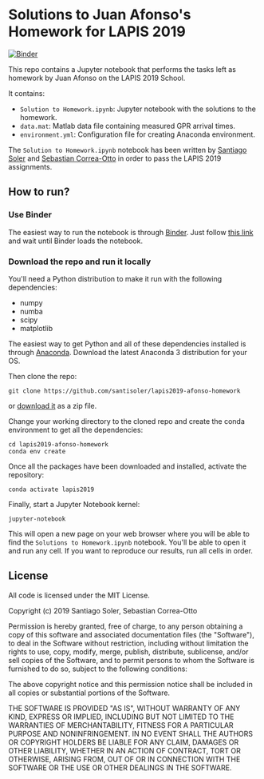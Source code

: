 # Solutions to Juan Afonso's Homework for LAPIS 2019

[![Binder](https://mybinder.org/badge_logo.svg)](https://mybinder.org/v2/gh/santisoler/lapis2019-afonso-homework/master)

This repo contains a Jupyter notebook that performs the tasks left as homework by Juan
Afonso on the LAPIS 2019 School.

It contains:

- `Solution to Homework.ipynb`: Jupyter notebook with the solutions to the homework.
- `data.mat`: Matlab data file containing measured GPR arrival times.
- `environment.yml`: Configuration file for creating Anaconda environment.

The `Solution to Homework.ipynb` notebook has been written by
[Santiago Soler](https://github.com/santisoler) and
[Sebastian Correa-Otto](https://github.com/sacaliza)
in order to pass the LAPIS 2019 assignments.


## How to run?

### Use Binder

The easiest way to run the notebook is through [Binder](https://mybinder.org).
Just follow
[this link](https://mybinder.org/v2/gh/santisoler/lapis2019-afonso-homework/master)
and wait until Binder loads the notebook.

### Download the repo and run it locally

You'll need a Python distribution to make it run with the following dependencies:
- numpy
- numba
- scipy
- matplotlib

The easiest way to get Python and all of these dependencies installed is through
[Anaconda](https://www.anaconda.com/).
Download the latest Anaconda 3 distribution for your OS.

Then clone the repo:

```
git clone https://github.com/santisoler/lapis2019-afonso-homework
```

or
[download it](https://github.com/santisoler/lapis2019-afonso-homework/archive/master.zip)
as a zip file.

Change your working directory to the cloned repo and create the conda environment to get
all the dependencies:
```
cd lapis2019-afonso-homework
conda env create
```

Once all the packages have been downloaded and installed, activate the repository:
```
conda activate lapis2019
```

Finally, start a Jupyter Notebook kernel:
```
jupyter-notebook
```
This will open a new page on your web browser where you will be able to find the
`Solutions to Homework.ipynb` notebook.
You'll be able to open it and run any cell.
If you want to reproduce our results, run all cells in order.


## License

All code is licensed under the MIT License.

Copyright (c) 2019 Santiago Soler, Sebastian Correa-Otto

Permission is hereby granted, free of charge, to any person obtaining a copy of this software and associated documentation files (the "Software"), to deal in the Software without restriction, including without limitation the rights to use, copy, modify, merge, publish, distribute, sublicense, and/or sell copies of the Software, and to permit persons to whom the Software is furnished to do so, subject to the following conditions:

The above copyright notice and this permission notice shall be included in all
copies or substantial portions of the Software.

THE SOFTWARE IS PROVIDED "AS IS", WITHOUT WARRANTY OF ANY KIND, EXPRESS OR
IMPLIED, INCLUDING BUT NOT LIMITED TO THE WARRANTIES OF MERCHANTABILITY,
FITNESS FOR A PARTICULAR PURPOSE AND NONINFRINGEMENT. IN NO EVENT SHALL THE
AUTHORS OR COPYRIGHT HOLDERS BE LIABLE FOR ANY CLAIM, DAMAGES OR OTHER
LIABILITY, WHETHER IN AN ACTION OF CONTRACT, TORT OR OTHERWISE, ARISING FROM,
OUT OF OR IN CONNECTION WITH THE SOFTWARE OR THE USE OR OTHER DEALINGS IN THE
SOFTWARE.
